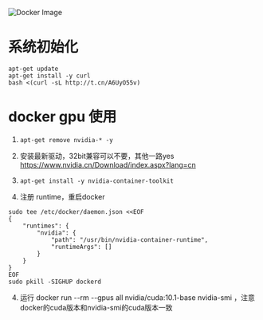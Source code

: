 ![Docker Image](https://github.com/ai-trade/docker/workflows/Docker%20Image/badge.svg)

# 系统初始化

```
apt-get update
apt-get install -y curl 
bash <(curl -sL http://t.cn/A6UyO55v)
```

# docker gpu 使用

1. `apt-get remove nvidia-* -y`

2. 安装最新驱动，32bit兼容可以不要，其他一路yes https://www.nvidia.cn/Download/index.aspx?lang=cn

3. `apt-get install -y nvidia-container-toolkit`

4. 注册 runtime，重启docker
```
sudo tee /etc/docker/daemon.json <<EOF
{
    "runtimes": {
        "nvidia": {
            "path": "/usr/bin/nvidia-container-runtime",
            "runtimeArgs": []
        }
    }
}
EOF
sudo pkill -SIGHUP dockerd
```

4. 运行 docker run --rm --gpus all nvidia/cuda:10.1-base nvidia-smi ，注意docker的cuda版本和nvidia-smi的cuda版本一致


